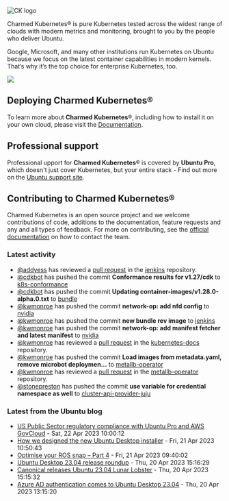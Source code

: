 ![CK logo](https://assets.ubuntu.com/v1/451d4cf4-Charmed+Kubernetes_RGB_onWhite_2022.svg)

Charmed Kubernetes® is pure Kubernetes tested across the widest range of clouds with modern metrics and monitoring, brought to you by the people who deliver Ubuntu.

Google, Microsoft, and many other institutions run Kubernetes on Ubuntu because we focus on the latest container capabilities in modern kernels. That’s why it’s the top choice for enterprise Kubernetes, too.

![](https://assets.ubuntu.com/v1/843c77b6-juju-at-a-glace.svg)

## Deploying Charmed Kubernetes®

To learn more about **Charmed Kubernetes**®, including how to install it on your own cloud, please visit the [Documentation][docs].

## Professional support

Professional upport for **Charmed Kubernetes**® is covered by **Ubuntu Pro**, which doesn't just cover Kubernetes, but your entire stack - Find out more on the [Ubuntu support site](https://ubuntu.com/support).

## Contributing to Charmed Kubernetes®

Charmed Kubernetes is an open source project and we welcome contributions of code, additions to the documentation, feature requests and any and all types of feedback. For more on contributing, see the [official documentation][get-in-touch] on how to contact the team.

<!-- LINKS -->
[docs]: https://ubuntu.com/kubernetes/docs
[get-in-touch]: https://ubuntu.com/kubernetes/docs/get-in-touch

### Latest activity

<!-- activity starts -->
 - [@addyess](https://github.com/addyess) has reviewed a [pull request](https://github.com/charmed-kubernetes/jenkins/pull/1276) in the [jenkins](https://github.com/charmed-kubernetes/jenkins) repository.
 - [@cdkbot](https://github.com/cdkbot) has pushed the commit **Conformance results for v1.27/cdk** to [k8s-conformance](https://github.com/charmed-kubernetes/k8s-conformance)
 - [@cdkbot](https://github.com/cdkbot) has pushed the commit **Updating container-images/v1.28.0-alpha.0.txt** to [bundle](https://github.com/charmed-kubernetes/bundle)
 - [@kwmonroe](https://github.com/kwmonroe) has pushed the commit **network-op: add nfd config** to [nvidia](https://github.com/charmed-kubernetes/nvidia)
 - [@kwmonroe](https://github.com/kwmonroe) has pushed the commit **new bundle rev image** to [jenkins](https://github.com/charmed-kubernetes/jenkins)
 - [@kwmonroe](https://github.com/kwmonroe) has pushed the commit **network-op: add manifest fetcher and latest manifest** to [nvidia](https://github.com/charmed-kubernetes/nvidia)
 - [@kwmonroe](https://github.com/kwmonroe) has reviewed a [pull request](https://github.com/charmed-kubernetes/kubernetes-docs/pull/768) in the [kubernetes-docs](https://github.com/charmed-kubernetes/kubernetes-docs) repository.
 - [@kwmonroe](https://github.com/kwmonroe) has pushed the commit **Load images from metadata.yaml, remove microbot deploymen...** to [metallb-operator](https://github.com/charmed-kubernetes/metallb-operator)
 - [@kwmonroe](https://github.com/kwmonroe) has reviewed a [pull request](https://github.com/charmed-kubernetes/metallb-operator/pull/31) in the [metallb-operator](https://github.com/charmed-kubernetes/metallb-operator) repository.
 - [@stonepreston](https://github.com/stonepreston) has pushed the commit **use variable for credential namespace as well** to [cluster-api-provider-juju](https://github.com/charmed-kubernetes/cluster-api-provider-juju)
<!-- activity ends -->

<!-- roadmap starts -->

<!-- roadmap ends -->

### Latest from the Ubuntu blog

<!-- blog starts -->
* [US Public Sector regulatory compliance with Ubuntu Pro and AWS GovCloud](https://ubuntu.com//blog/us-public-sector-regulatory-compliance-with-ubuntu-pro-and-aws-govcloud) - Sat, 22 Apr 2023 10:00:12 
* [How we designed the new Ubuntu Desktop installer](https://ubuntu.com//blog/how-we-designed-the-new-ubuntu-desktop-installer) - Fri, 21 Apr 2023 10:50:43 
* [Optimise your ROS snap – Part 4](https://ubuntu.com//blog/optimise-your-ros-snap-part-4) - Fri, 21 Apr 2023 09:40:02 
* [Ubuntu Desktop 23.04 release roundup](https://ubuntu.com//blog/ubuntu-desktop-23-04-release-roundup) - Thu, 20 Apr 2023 15:16:29 
* [Canonical releases Ubuntu 23.04 Lunar Lobster](https://ubuntu.com//blog/canonical-releases-ubuntu-23-04-lunar-lobster) - Thu, 20 Apr 2023 15:15:32 
* [Azure AD authentication comes to Ubuntu Desktop 23.04](https://ubuntu.com//blog/azure-ad-authentication-comes-to-ubuntu-desktop-23-04) - Thu, 20 Apr 2023 13:15:20 
<!-- blog ends -->

